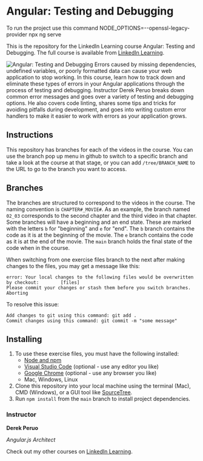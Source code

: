 # Angular: Testing and Debugging

To run the project use this command 
NODE_OPTIONS=--openssl-legacy-provider npx ng serve












This is the repository for the LinkedIn Learning course Angular: Testing and Debugging. The full course is available from [LinkedIn Learning][lil-course-url].

![Angular: Testing and Debugging][lil-thumbnail-url] 
Errors caused by missing dependencies, undefined variables, or poorly formatted data can cause your web application to stop working. In this course, learn how to track down and eliminate these types of errors in your Angular applications through the process of testing and debugging. Instructor Derek Peruo breaks down common error messages and goes over a variety of testing and debugging options. He also covers code linting, shares some tips and tricks for avoiding pitfalls during development, and goes into writing custom error handlers to make it easier to work with errors as your application grows.

## Instructions
This repository has branches for each of the videos in the course. You can use the branch pop up menu in github to switch to a specific branch and take a look at the course at that stage, or you can add `/tree/BRANCH_NAME` to the URL to go to the branch you want to access.

## Branches
The branches are structured to correspond to the videos in the course. The naming convention is `CHAPTER#_MOVIE#`. As an example, the branch named `02_03` corresponds to the second chapter and the third video in that chapter. 
Some branches will have a beginning and an end state. These are marked with the letters `b` for "beginning" and `e` for "end". The `b` branch contains the code as it is at the beginning of the movie. The `e` branch contains the code as it is at the end of the movie. The `main` branch holds the final state of the code when in the course.

When switching from one exercise files branch to the next after making changes to the files, you may get a message like this:

    error: Your local changes to the following files would be overwritten by checkout:        [files]
    Please commit your changes or stash them before you switch branches.
    Aborting

To resolve this issue:
	
    Add changes to git using this command: git add .
	Commit changes using this command: git commit -m "some message"

## Installing
1. To use these exercise files, you must have the following installed:
    - [Node and npm](https://nodejs.org/)
    - [Visual Studio Code](https://code.visualstudio.com/) (optional - use any editor you like)
    - [Google Chrome](https://www.google.com/chrome/) (optional - use any browser you like)
    - Mac, Windows, Linux
2. Clone this repository into your local machine using the terminal (Mac), CMD (Windows), or a GUI tool like [SourceTree](https://www.sourcetreeapp.com/).
3. Run `npm install` from the `main` branch to install project dependencies.

### Instructor

**Derek Peruo**

_Angular.js Architect_

Check out my other courses on [LinkedIn Learning](https://www.linkedin.com/learning/instructors/derek-peruo?u=104).

[lil-course-url]: https://www.linkedin.com/learning/angular-testing-and-debugging-10201318
[lil-thumbnail-url]: https://cdn.lynda.com/course/2875342/2875342-1619631339971-16x9.jpg


